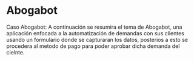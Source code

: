 # Abogabot
Caso Abogabot:
A continuación se resumira el tema de Abogabot, una aplicación enfocada a la automatización de demandas con sus clientes usando un formulario donde se capturaran 
los datos, posterios a esto se procedera al metodo de pago para poder aprobar dicha demanda del cielnte. 
